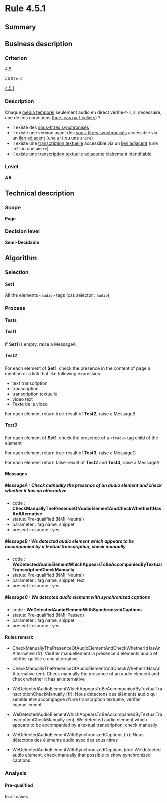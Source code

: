 # Rule 4.5.1

## Summary

## Business description

### Criterion

[4.5](http://references.modernisation.gouv.fr/rgaa/criteres.html#crit-4-5)

###Test

[4.5.1](http://references.modernisation.gouv.fr/rgaa/criteres.html#test-4-5-1)

### Description

Chaque <a href="http://references.modernisation.gouv.fr/rgaa/glossaire.html#mdia-temporel-type-son-vido-et-synchronis">m&eacute;dia temporel</a> seulement audio en direct v&eacute;rifie-t-il, si n&eacute;cessaire, une de ces conditions (<a href="http://references.modernisation.gouv.fr/rgaa/cas-particuliers.html#cp-4-1,4-2,4-3,4-5,4-7,4-9,4-11,4-13" title="Cas particuliers pour le crit&egrave;re 4.5">hors cas particuliers</a>) ? 
 
 *  Il existe des <a href="http://references.modernisation.gouv.fr/rgaa/glossaire.html#soustitres-synchroniss-objet-multimdia">sous-titres synchronis&eacute;s</a> 
 *  Il existe une version ayant des <a href="http://references.modernisation.gouv.fr/rgaa/glossaire.html#lien-adjacent">sous-titres synchronis&eacute;s</a> accessible via un <a href="http://references.modernisation.gouv.fr/referentiel-technique-0#mLienAdj">lien adjacent</a> (une `url` ou une `ancre`) 
 *  Il existe une <a href="http://references.modernisation.gouv.fr/rgaa/glossaire.html#transcription-textuelle-media-temporel">transcription textuelle</a> accessible via un <a href="http://references.modernisation.gouv.fr/rgaa/glossaire.html#lien-adjacent">lien adjacent</a> (une `url` ou une `ancre`) 
 *  Il existe une <a href="http://references.modernisation.gouv.fr/rgaa/glossaire.html#transcription-textuelle-media-temporel">transcription textuelle</a> adjacente clairement identifiable 

### Level

**AA**

## Technical description

### Scope

**Page**

### Decision level

**Semi-Decidable**

## Algorithm

### Selection

#### Set1

All the elements `<audio>` tags (css selector : `audio`);

### Process

#### Tests

##### Test1

If **Set1** is empty, raise a MessageA

##### Test2

For each element of **Set1**, check the presence in the content of page a mention or a link that like following expression:
 - text transcription
 - transcription 
 - transcription textuelle
 - video text
 - Texte de la vidéo

For each element return true-result of **Test2**, raise a MessageB

##### Test3

For each element of **Set1**, check the presence of a `<track>` tag child of the element

For each element return true-result of **Test3**, raise a MessageC

For each element return false-result of **Test2** and **Test3**, raise a MessageA

#### Messages

##### MessageA : Check manually the presence of an audio element and check whether it has an alternative

-    code : **CheckManuallyThePresenceOfAudioElementAndCheckWhetherItHasAnAlternative** 
-    status: Pre-qualified (NMI-Neutral)
-    parameter : tag name, snippet
-    present in source : yes

##### MessageB : We detected audio element which appears to be accompanied by a textual transcription, check manually

-    code : **WeDetectedAudioElementWhichAppearsToBeAccompaniedByTextualTranscriptionCheckManually** 
-    status: Pre-qualified (NMI-Neutral)
-    parameter : tag name, snippet, text
-    present in source : yes

##### MessageC : We detected audio element with synchronized captions

-    code : **WeDetectedAudioElementWithSynchronizedCaptions** 
-    status: Pre-qualified (NMI-Passed)
-    parameter : tag name, snippet
-    present in source : yes

#### Rules remark

 * CheckManuallyThePresenceOfAudioElementAndCheckWhetherItHasAnAlternative (fr): V&eacute;rifier manuellement la pr&eacute;sence d'&eacute;l&eacute;ments audio et v&eacute;rifier qu'elle a une alternative
 * CheckManuallyThePresenceOfAudioElementAndCheckWhetherItHasAnAlternative (en): Check manually the presence of an audio element and check whether it has an alternative

 * WeDetectedAudioElementWhichAppearsToBeAccompaniedByTextualTranscriptionCheckManually (fr): Nous d&eacute;tectons des &eacute;l&eacute;ments audio qui semble &ecirc;tre accompagn&eacute; d'une transcription textuelle, v&eacute;rifier manuellement
 * WeDetectedAudioElementWhichAppearsToBeAccompaniedByTextualTranscriptionCheckManually (en): We detected audio element which appears to be accompanied by a textual transcription, check manually

 * WeDetectedAudioElementWithSynchronizedCaptions (fr): Nous d&eacute;tectons des &eacute;l&eacute;ments audio avec des sous-titres
 * WeDetectedAudioElementWithSynchronizedCaptions (en): We detected audio element, check manually that possible to show synchronized captions

### Analysis

#### Pre-qualified

In all cases

